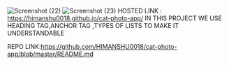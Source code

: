 ![Screenshot (22)](https://github.com/HIMANSHU0018/cat-photo-app/assets/128785945/215aabdd-92a0-456c-aff8-d110557c6761)
![Screenshot (23)](https://github.com/HIMANSHU0018/cat-photo-app/assets/128785945/d88e5f60-d97b-48ef-8cc4-59c93d973d77)
HOSTED LINK : https://himanshu0018.github.io/cat-photo-app/
IN THIS PROJECT WE USE HEADING TAG,ANCHOR TAG ,TYPES OF LISTS TO MAKE IT UNDERSTANDABLE

REPO LINK:https://github.com/HIMANSHU0018/cat-photo-app/blob/master/README.md
